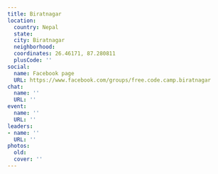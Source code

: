 ```yaml
---
title: Biratnagar
location:
  country: Nepal
  state: 
  city: Biratnagar
  neighborhood: 
  coordinates: 26.46171, 87.280811
  plusCode: ''
social:
  name: Facebook page
  URL: https://www.facebook.com/groups/free.code.camp.biratnagar
chat:
  name: ''
  URL: ''
event:
  name: ''
  URL: ''
leaders:
- name: ''
  URL: ''
photos:
  old: 
  cover: ''
---
```

